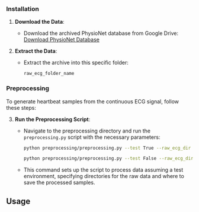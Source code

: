 
### Installation

1. **Download the Data**:
   - Download the archived PhysioNet database from Google Drive:
     [Download PhysioNet Database](https://drive.google.com/file/d/17cN3mV-858kjnptVi5Pwh7LKw1n1JG7Y/view?usp=drive_link)

2. **Extract the Data**:
   - Extract the archive into this specific folder:
     ```
     raw_ecg_folder_name
     ```

### Preprocessing

To generate heartbeat samples from the continuous ECG signal, follow these steps:

3. **Run the Preprocessing Script**:
   - Navigate to the preprocessing directory and run the `preprocessing.py` script with the necessary parameters:

     ```bash
     python preprocessing/preprocessing.py --test True --raw_ecg_dir "../raw_ecg_folder_name/git_ecg_data_full" --sample_ecg_dir "ecg_samples" --sample_ecg_test_dir "ecg_test_samples"
     ```
     
     ```bash
     python preprocessing/preprocessing.py --test False --raw_ecg_dir "../raw_ecg_folder_name/git_ecg_data_full" --sample_ecg_dir "ecg_samples" --sample_ecg_test_dir "ecg_test_samples"
     ```

   - This command sets up the script to process data assuming a test environment, specifying directories for the raw data and where to save the processed samples.

## Usage

